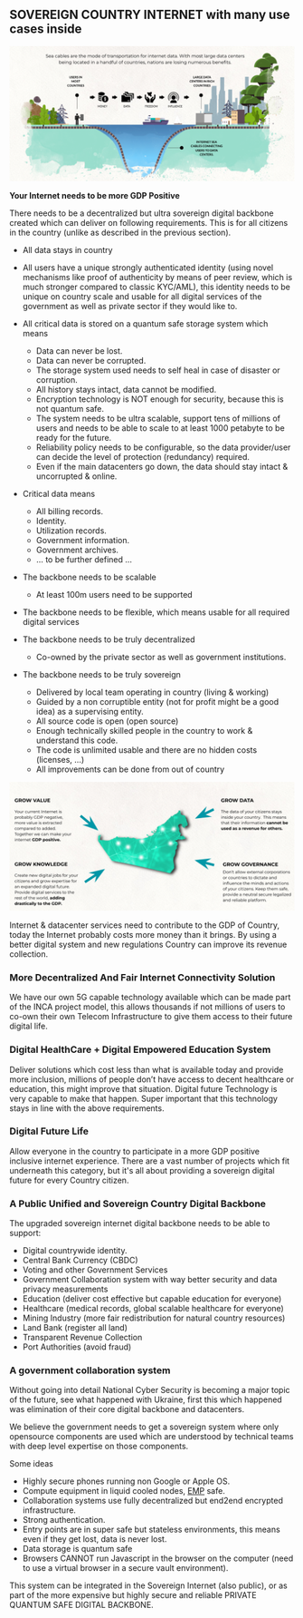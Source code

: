 ## SOVEREIGN COUNTRY INTERNET with many use cases inside

![image alt text](img/country_gdp_pos.png)

**Your Internet needs to be more GDP Positive**

There needs to be a decentralized but ultra sovereign digital backbone created which can deliver on following requirements. This is for all citizens in the country (unlike as described in the previous section).

* All data stays in country

* All users have a unique strongly authenticated identity (using novel mechanisms like proof of authenticity by means of peer review, which is much stronger compared to classic KYC/AML), this identity needs to be unique on country scale and usable for all digital services of the government as well as private sector if they would like to.

* All critical data is stored on a quantum safe storage system which means
    * Data can never be lost.
    * Data can never be corrupted.
    * The storage system used needs to self heal in case of disaster or corruption.
    * All history stays intact, data cannot be modified.
    * Encryption technology is NOT enough for security, because this is not quantum safe.
    * The system needs to be ultra scalable, support tens of millions of users and needs to be able to scale to at least 1000 petabyte to be ready for the future.
    * Reliability policy needs to be configurable, so the data provider/user can decide the level of protection (redundancy) required.
    * Even if the main datacenters go down, the data should stay intact & uncorrupted & online.
* Critical data means
    * All billing records.
    * Identity.
    * Utilization records.
    * Government information.
    * Government archives.
    * … to be further defined …
* The backbone needs to be scalable
    * At least 100m users need to be supported
* The backbone needs to be flexible, which means usable for all required digital services
* The backbone needs to be truly decentralized
    * Co-owned by the private sector as well as government institutions.
* The backbone needs to be truly sovereign
    * Delivered by local team operating in country (living & working)
    * Guided by a non corruptible entity (not for profit might be a good idea) as a supervising entity.
    * All source code is open (open source)
    * Enough technically skilled people in the country to work & understand this code.
    * The code is unlimited usable and there are no hidden costs (licenses, …) 
    * All improvements can be done from out of country

![image alt text](img/gdp_pos2.png)

Internet & datacenter services need to contribute to the GDP of Country, today the Internet probably costs more money than it brings. By using a better digital system and new regulations Country can improve its revenue collection.

### More Decentralized And Fair Internet Connectivity Solution

We have our own 5G capable technology available which can be made part of the INCA project model, this allows thousands if not millions of users to co-own their own Telecom Infrastructure to give them access to their future digital life.

### Digital HealthCare + Digital Empowered Education System

Deliver solutions which cost less than what is available today and provide more inclusion, millions of people don’t have access to decent healthcare or education, this might improve that situation. Digital future Technology is very capable to make that happen. Super important that this technology stays in line with the above requirements.

### Digital Future Life

Allow everyone in the country to participate in a more GDP positive inclusive internet experience. There are a vast number of projects which fit underneath this category, but it's all about providing a sovereign digital future for every Country citizen.

### A Public Unified and Sovereign Country Digital Backbone

The upgraded sovereign internet digital backbone needs to be able to support:

* Digital countrywide identity.
* Central Bank Currency (CBDC)
* Voting and other Government Services
* Government Collaboration system with way better security and data privacy measurements
* Education (deliver cost effective but capable education for everyone)
* Healthcare (medical records, global scalable healthcare for everyone)
* Mining Industry (more fair redistribution for natural country resources)
* Land Bank (register all land)
* Transparent Revenue Collection
* Port Authorities (avoid fraud)

### A government collaboration system

Without going into detail National Cyber Security is becoming a major topic of the future, see what happened with Ukraine, first this which happened was elimination of their core digital backbone and datacenters.

We believe the government needs to get a sovereign system where only opensource components are used which are understood by technical teams with deep level expertise on those components.

Some ideas

* Highly secure phones running non Google or Apple OS.
* Compute equipment in liquid cooled nodes, [EMP](https://www.govinfo.gov/content/pkg/CHRG-112hhrg80856/html/CHRG-112hhrg80856.htm) safe.
* Collaboration systems use fully decentralized but end2end encrypted infrastructure.
* Strong authentication.
* Entry points are in super safe but stateless environments, this means even if they get lost, data is never lost.
* Data storage is quantum safe
* Browsers CANNOT run Javascript in the browser on the computer (need to use a virtual browser in a secure vault environment).

This system can be integrated in the Sovereign Internet (also public), or as part of the more expensive but highly secure and reliable PRIVATE QUANTUM SAFE DIGITAL BACKBONE.